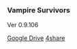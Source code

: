 ### **Vampire Survivors**
Ver 0.9.106

[Google Drive](https://docs.google.com/uc?id=1YSdxlc2L8XacRkDDr9ob8FtuEVxDRHPm)
[4share](https://4share.vn/f/7442474445404244)
